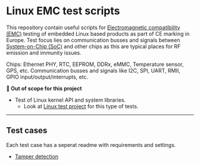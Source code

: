 # Linux EMC test scripts

This repository contain useful scripts for [Electromagnetic compatibility (EMC)](https://en.wikipedia.org/wiki/Electromagnetic_compatibility) testing of embedded Linux based products as part of CE marking in Europe.
Test focus lies on communication busses and signals between [System-on-Chip (SoC)](https://en.wikipedia.org/wiki/System_on_a_chip) and other chips as this are typical places for RF emission and immunity issues.

Chips: Ethernet PHY, RTC, EEPROM, DDRx, eMMC, Temperature sensor, GPS, etc.
Communication busses and signals like I2C, SPI, UART, RMII, GPIO input/output/interrupts, etc.

**:no_entry_sign: Out of scope for this project**

- Test of Linux kernel API and system libraries.
  - Look at [Linux test project](https://github.com/linux-test-project/ltp) for this type of tests.


---
Test cases
---

Each test case has a seperat readme with requirements and settings.

- [Tamper detection](tamper/README.md)
